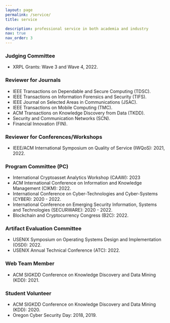 ```yaml
---
layout: page
permalink: /service/
title: service

description: professional service in both academia and industry
nav: true
nav_order: 3
---
```


### Judging Committee

- XRPL Grants: Wave 3 and Wave 4, 2022.

### Reviewer for Journals

- IEEE Transactions on Dependable and Secure Computing (TDSC).
- IEEE Transactions on Information Forensics and Security (TIFS).
- IEEE Journal on Selected Areas in Communications (JSAC).
- IEEE Transactions on Mobile Computing (TMC).
- ACM Transactions on Knowledge Discovery from Data (TKDD).
- Security and Communication Networks (SCN).
- Financial Innovation (FIN).

### Reviewer for Conferences/Workshops

- IEEE/ACM International Symposium on Quality of Service (IWQoS): 2021, 2022.

### Program Committee (PC)

- International Cryptoasset Analytics Workshop (CAAW): 2023
- ACM International Conference on Information and Knowledge Management (CIKM): 2022.
- International Conference on Cyber-Technologies and Cyber-Systems (CYBER): 2020 - 2022.
- International Conference on Emerging Security Information, Systems and Technologies (SECURWARE): 2020 - 2022.
- Blockchain and Cryptocurrency Congress (B2C): 2022.

### Artifact Evaluation Committee
- USENIX Symposium on Operating Systems Design and Implementation (OSDI): 2022.
- USENIX Annual Technical Conference (ATC): 2022.

### Web Team Member

- ACM SIGKDD Conference on Knowledge Discovery and Data Mining (KDD): 2021.

### Student Volunteer

- ACM SIGKDD Conference on Knowledge Discovery and Data Mining (KDD): 2020.
- Oregon Cyber Security Day: 2018, 2019.